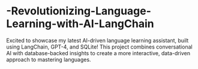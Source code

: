 # -Revolutionizing-Language-Learning-with-AI-LangChain
Excited to showcase my latest AI-driven language learning assistant, built using LangChain, GPT-4, and SQLite! This project combines conversational AI with database-backed insights to create a more interactive, data-driven approach to mastering languages.
